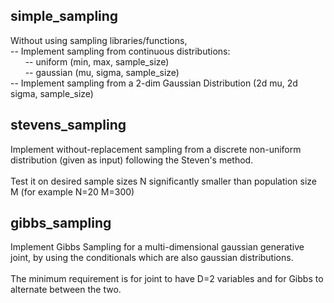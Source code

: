 ## simple_sampling

Without using sampling libraries/functions, <br />
-- Implement sampling from continuous distributions:  <br />
&nbsp;&nbsp;&nbsp;&nbsp;&nbsp;&nbsp;-- uniform (min, max, sample_size) <br />
&nbsp;&nbsp;&nbsp;&nbsp;&nbsp;&nbsp;-- gaussian (mu, sigma, sample_size)<br />
-- Implement sampling from a 2-dim Gaussian Distribution (2d mu, 2d sigma, sample_size)

## stevens_sampling

Implement without-replacement sampling from a discrete non-uniform distribution (given as input) following the Steven's method. <br /><br />
Test it on desired sample sizes N significantly smaller than population size M (for example N=20 M=300)

## gibbs_sampling

Implement Gibbs Sampling for a multi-dimensional gaussian generative joint, by using the conditionals which are also gaussian distributions.  <br /><br />
The minimum requirement is for joint to have D=2 variables and for Gibbs to alternate between the two.
